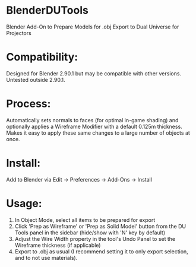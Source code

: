 # BlenderDUTools
Blender Add-On to Prepare Models for .obj Export to Dual Universe for Projectors

# Compatibility:
Designed for Blender 2.90.1 but may be compatible with other versions. Untested outside 2.90.1.

# Process:
Automatically sets normals to faces (for optimal in-game shading) and optionally applies a Wireframe Modifier with a default 0.125m thickness. Makes it easy to apply these same changes to a large number of objects at once.

# Install:
Add to Blender via Edit -> Preferences -> Add-Ons -> Install

# Usage:
1. In Object Mode, select all items to be prepared for export
2. Click 'Prep as Wireframe' or 'Prep as Solid Model' button from the DU Tools panel in the sidebar (hide/show with 'N' key by default)
3. Adjust the Wire Width property in the tool's Undo Panel to set the Wireframe thickness (if applicable)
3. Export to .obj as usual (I recommend setting it to only export selection, and to not use materials).
